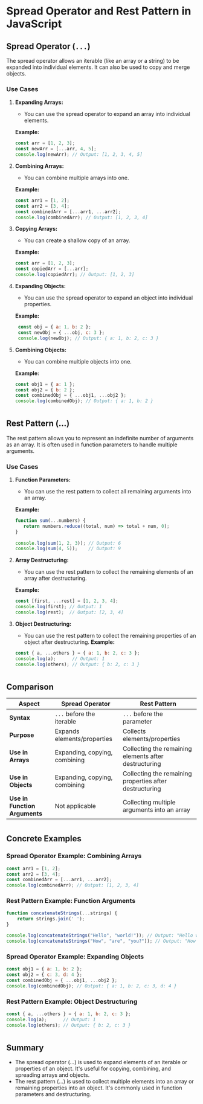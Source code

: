 # Spread Operator and Rest Pattern in JavaScript

## Spread Operator (`...`)

The spread operator allows an iterable (like an array or a string) to be expanded into individual elements. It can also be used to copy and merge objects.

### Use Cases

1. **Expanding Arrays:**
   - You can use the spread operator to expand an array into individual elements.

   **Example:**
   
   ```javascript
   const arr = [1, 2, 3];
   const newArr = [...arr, 4, 5];
   console.log(newArr); // Output: [1, 2, 3, 4, 5]
   ```

2. **Combining Arrays:**
   - You can combine multiple arrays into one.

   **Example:**
     
   ```javascript
   const arr1 = [1, 2];
   const arr2 = [3, 4];
   const combinedArr = [...arr1, ...arr2];
   console.log(combinedArr); // Output: [1, 2, 3, 4]
   ```

3. **Copying Arrays:**
   - You can create a shallow copy of an array.

   **Example:**

   ```javascript
   const arr = [1, 2, 3];
   const copiedArr = [...arr];
   console.log(copiedArr); // Output: [1, 2, 3]
   ```

5. **Expanding Objects:**
   - You can use the spread operator to expand an object into individual properties.
   
   **Example:**

   ```javascript
    const obj = { a: 1, b: 2 };
    const newObj = { ...obj, c: 3 };
    console.log(newObj); // Output: { a: 1, b: 2, c: 3 }
    ```

6. **Combining Objects:**
   - You can combine multiple objects into one.
   
   **Example:**

   ```javascript
   const obj1 = { a: 1 };
   const obj2 = { b: 2 };
   const combinedObj = { ...obj1, ...obj2 };
   console.log(combinedObj); // Output: { a: 1, b: 2 }
   ```
#

## Rest Pattern (...)
The rest pattern allows you to represent an indefinite number of arguments as an array. It is often used in function parameters to handle multiple arguments.

### Use Cases

1. **Function Parameters:**
   - You can use the rest pattern to collect all remaining arguments into an array.
   
   **Example:**
      
   ```javascript
   function sum(...numbers) {
      return numbers.reduce((total, num) => total + num, 0);
   }
      
   console.log(sum(1, 2, 3)); // Output: 6
   console.log(sum(4, 5));    // Output: 9
   ```
      
2. **Array Destructuring:**
   - You can use the rest pattern to collect the remaining elements of an array after destructuring.
   
   **Example:**
      
   ```javascript
   const [first, ...rest] = [1, 2, 3, 4];
   console.log(first); // Output: 1
   console.log(rest);  // Output: [2, 3, 4]
   ```

3. **Object Destructuring:**
   - You can use the rest pattern to collect the remaining properties of an object after destructuring.
    **Example:**
    
    ```javascript
    const { a, ...others } = { a: 1, b: 2, c: 3 };
    console.log(a);      // Output: 1
    console.log(others); // Output: { b: 2, c: 3 }
    ```
#

## Comparison

| Aspect                      | Spread Operator                                      | Rest Pattern                                         |
|-----------------------------|------------------------------------------------------|------------------------------------------------------|
| **Syntax**                  | `...` before the iterable                            | `...` before the parameter                           |
| **Purpose**                 | Expands elements/properties                          | Collects elements/properties                         |
| **Use in Arrays**           | Expanding, copying, combining                        | Collecting the remaining elements after destructuring|
| **Use in Objects**          | Expanding, copying, combining                        | Collecting the remaining properties after destructuring|
| **Use in Function Arguments**| Not applicable                                       | Collecting multiple arguments into an array          |

#

## Concrete Examples
### Spread Operator Example: Combining Arrays

```javascript
const arr1 = [1, 2];
const arr2 = [3, 4];
const combinedArr = [...arr1, ...arr2];
console.log(combinedArr); // Output: [1, 2, 3, 4]
```

### Rest Pattern Example: Function Arguments
```javascript
function concatenateStrings(...strings) {
    return strings.join(' ');
}

console.log(concatenateStrings("Hello", "world!")); // Output: "Hello world!"
console.log(concatenateStrings("How", "are", "you?")); // Output: "How are you?"
```

### Spread Operator Example: Expanding Objects
```javascript
const obj1 = { a: 1, b: 2 };
const obj2 = { c: 3, d: 4 };
const combinedObj = { ...obj1, ...obj2 };
console.log(combinedObj); // Output: { a: 1, b: 2, c: 3, d: 4 }
```

### Rest Pattern Example: Object Destructuring
```javascript
const { a, ...others } = { a: 1, b: 2, c: 3 };
console.log(a);      // Output: 1
console.log(others); // Output: { b: 2, c: 3 }
```

#

## Summary
- The spread operator (...) is used to expand elements of an iterable or properties of an object. It's useful for copying, combining, and spreading arrays and objects.
- The rest pattern (...) is used to collect multiple elements into an array or remaining properties into an object. It's commonly used in function parameters and destructuring.

#
